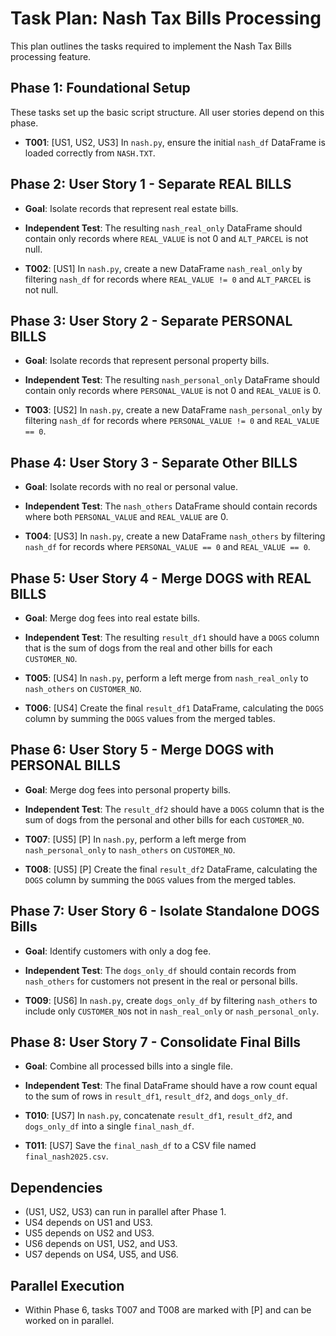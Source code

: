 # Task Plan: Nash Tax Bills Processing

This plan outlines the tasks required to implement the Nash Tax Bills processing feature.

## Phase 1: Foundational Setup

These tasks set up the basic script structure. All user stories depend on this phase.

- **T001**: [US1, US2, US3] In `nash.py`, ensure the initial `nash_df` DataFrame is loaded correctly from `NASH.TXT`.

## Phase 2: User Story 1 - Separate REAL BILLS

- **Goal**: Isolate records that represent real estate bills.
- **Independent Test**: The resulting `nash_real_only` DataFrame should contain only records where `REAL_VALUE` is not 0 and `ALT_PARCEL` is not null.

- **T002**: [US1] In `nash.py`, create a new DataFrame `nash_real_only` by filtering `nash_df` for records where `REAL_VALUE != 0` and `ALT_PARCEL` is not null.

## Phase 3: User Story 2 - Separate PERSONAL BILLS

- **Goal**: Isolate records that represent personal property bills.
- **Independent Test**: The resulting `nash_personal_only` DataFrame should contain only records where `PERSONAL_VALUE` is not 0 and `REAL_VALUE` is 0.

- **T003**: [US2] In `nash.py`, create a new DataFrame `nash_personal_only` by filtering `nash_df` for records where `PERSONAL_VALUE != 0` and `REAL_VALUE == 0`.

## Phase 4: User Story 3 - Separate Other BILLS

- **Goal**: Isolate records with no real or personal value.
- **Independent Test**: The `nash_others` DataFrame should contain records where both `PERSONAL_VALUE` and `REAL_VALUE` are 0.

- **T004**: [US3] In `nash.py`, create a new DataFrame `nash_others` by filtering `nash_df` for records where `PERSONAL_VALUE == 0` and `REAL_VALUE == 0`.

## Phase 5: User Story 4 - Merge DOGS with REAL BILLS

- **Goal**: Merge dog fees into real estate bills.
- **Independent Test**: The resulting `result_df1` should have a `DOGS` column that is the sum of dogs from the real and other bills for each `CUSTOMER_NO`.

- **T005**: [US4] In `nash.py`, perform a left merge from `nash_real_only` to `nash_others` on `CUSTOMER_NO`.
- **T006**: [US4] Create the final `result_df1` DataFrame, calculating the `DOGS` column by summing the `DOGS` values from the merged tables.

## Phase 6: User Story 5 - Merge DOGS with PERSONAL BILLS

- **Goal**: Merge dog fees into personal property bills.
- **Independent Test**: The `result_df2` should have a `DOGS` column that is the sum of dogs from the personal and other bills for each `CUSTOMER_NO`.

- **T007**: [US5] [P] In `nash.py`, perform a left merge from `nash_personal_only` to `nash_others` on `CUSTOMER_NO`.
- **T008**: [US5] [P] Create the final `result_df2` DataFrame, calculating the `DOGS` column by summing the `DOGS` values from the merged tables.

## Phase 7: User Story 6 - Isolate Standalone DOGS Bills

- **Goal**: Identify customers with only a dog fee.
- **Independent Test**: The `dogs_only_df` should contain records from `nash_others` for customers not present in the real or personal bills.

- **T009**: [US6] In `nash.py`, create `dogs_only_df` by filtering `nash_others` to include only `CUSTOMER_NO`s not in `nash_real_only` or `nash_personal_only`.

## Phase 8: User Story 7 - Consolidate Final Bills

- **Goal**: Combine all processed bills into a single file.
- **Independent Test**: The final DataFrame should have a row count equal to the sum of rows in `result_df1`, `result_df2`, and `dogs_only_df`.

- **T010**: [US7] In `nash.py`, concatenate `result_df1`, `result_df2`, and `dogs_only_df` into a single `final_nash_df`.
- **T011**: [US7] Save the `final_nash_df` to a CSV file named `final_nash2025.csv`.

## Dependencies
- (US1, US2, US3) can run in parallel after Phase 1.
- US4 depends on US1 and US3.
- US5 depends on US2 and US3.
- US6 depends on US1, US2, and US3.
- US7 depends on US4, US5, and US6.

## Parallel Execution
- Within Phase 6, tasks T007 and T008 are marked with [P] and can be worked on in parallel.

